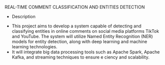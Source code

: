  REAL-TIME COMMENT CLASSIFICATION AND ENTITIES DETECTION 

*  Description 
- This project aims to develop a system capable of detecting and classifying entities in online comments on social media platforms TikTok and YouTube. The system will utilize Named Entity Recognition (NER) models for entity detection, along with deep learning and machine learning technologies.
-  It will integrate big data processing tools such as Apache Spark, Apache Kafka, and streaming techniques to ensure e ciency and scalability.

